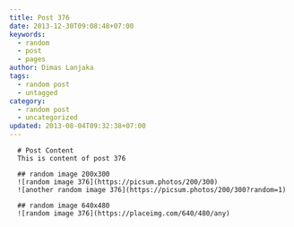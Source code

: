 ```yaml
---
title: Post 376
date: 2013-12-30T09:08:48+07:00
keywords:
  - random
  - post
  - pages
author: Dimas Lanjaka
tags:
  - random post
  - untagged
category:
  - random post
  - uncategorized
updated: 2013-08-04T09:32:38+07:00
---
```


      # Post Content
      This is content of post 376

      ## random image 200x300
      ![random image 376](https://picsum.photos/200/300)
      ![another random image 376](https://picsum.photos/200/300?random=1)

      ## random image 640x480
      ![random image 376](https://placeimg.com/640/480/any)
      